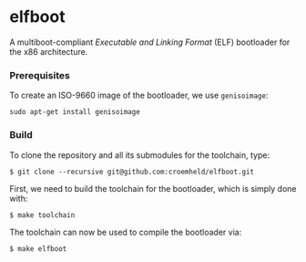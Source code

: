 # elfboot #

A multiboot-compliant *Executable and Linking Format* (ELF) bootloader for the x86 architecture.

### Prerequisites ###

To create an ISO-9660 image of the bootloader, we use `genisoimage`:

```shell
sudo apt-get install genisoimage
```

### Build ###

To clone the repository and all its submodules for the toolchain, type:

```shell
$ git clone --recursive git@github.com:croemheld/elfboot.git
```

First, we need to build the toolchain for the bootloader, which is simply done with:

```shell
$ make toolchain
```

The toolchain can now be used to compile the bootloader via:

```shell
$ make elfboot
```